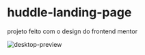# huddle-landing-page

projeto feito com o design do frontend mentor





![desktop-preview](https://user-images.githubusercontent.com/72761560/181653551-9ca3ef48-1165-48a9-bd4b-c71acbcadfd2.jpg)



